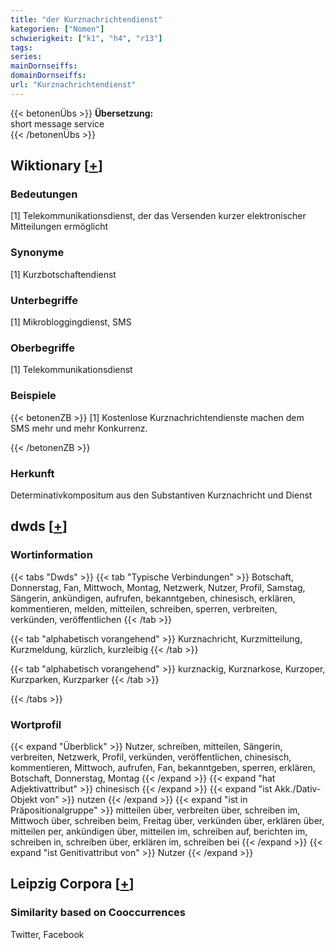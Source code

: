 ```yaml
---
title: "der Kurznachrichtendienst"
kategorien: ["Nomen"]
schwierigkeit: ["k1", "h4", "r13"]
tags:
series:
mainDornseiffs:
domainDornseiffs:
url: "Kurznachrichtendienst"
---
```


{{< betonenÜbs >}}
**Übersetzung:**  
short message service  
{{< /betonenÜbs >}}

## Wiktionary [[+](https://de.wiktionary.org/wiki/Kurznachrichtendienst)]

### Bedeutungen
[1] Telekommunikationsdienst, der das Versenden kurzer elektronischer Mitteilungen ermöglicht  

### Synonyme
[1] Kurzbotschaftendienst  

### Unterbegriffe
[1] Mikrobloggingdienst, SMS  

### Oberbegriffe
[1] Telekommunikationsdienst  

### Beispiele
{{< betonenZB >}}
[1] Kostenlose Kurznachrichtendienste machen dem SMS mehr und mehr Konkurrenz.  

{{< /betonenZB >}}
### Herkunft
Determinativkompositum aus den Substantiven Kurznachricht und Dienst  



## dwds [[+](https://www.dwds.de/wb/Kurznachrichtendienst)]

### Wortinformation
{{< tabs "Dwds" >}}
{{< tab "Typische Verbindungen" >}}
Botschaft, Donnerstag, Fan, Mittwoch, Montag, Netzwerk, Nutzer, Profil, Samstag, Sängerin, ankündigen, aufrufen, bekanntgeben, chinesisch, erklären, kommentieren, melden, mitteilen, schreiben, sperren, verbreiten, verkünden, veröffentlichen
{{< /tab >}}

{{< tab "alphabetisch vorangehend" >}}
Kurznachricht, Kurzmitteilung, Kurzmeldung, kürzlich, kurzleibig
{{< /tab >}}

{{< tab "alphabetisch vorangehend" >}}
kurznackig, Kurznarkose, Kurzoper, Kurzparken, Kurzparker
{{< /tab >}}

{{< /tabs >}}

### Wortprofil
{{< expand "Überblick" >}} Nutzer, schreiben, mitteilen, Sängerin, verbreiten, Netzwerk, Profil, verkünden, veröffentlichen, chinesisch, kommentieren, Mittwoch, aufrufen, Fan, bekanntgeben, sperren, erklären, Botschaft, Donnerstag, Montag {{< /expand >}}
{{< expand "hat Adjektivattribut" >}} chinesisch {{< /expand >}}
{{< expand "ist Akk./Dativ-Objekt von" >}} nutzen {{< /expand >}}
{{< expand "ist in Präpositionalgruppe" >}} mitteilen über, verbreiten über, schreiben im, Mittwoch über, schreiben beim, Freitag über, verkünden über, erklären über, mitteilen per, ankündigen über, mitteilen im, schreiben auf, berichten im, schreiben in, schreiben über, erklären im, schreiben bei {{< /expand >}}
{{< expand "ist Genitivattribut von" >}} Nutzer {{< /expand >}}

## Leipzig Corpora [[+](https://corpora.uni-leipzig.de/en/res?word=Kurznachrichtendienst&corpusId=deu_newscrawl-public_2018)]


### Similarity based on Cooccurrences
Twitter, Facebook

